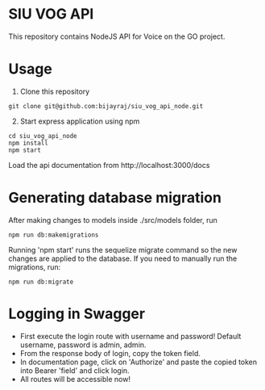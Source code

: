 # SIU VOG API
This repository contains NodeJS API for Voice on the GO project. 

# Usage
1. Clone this repository
```shell script
git clone git@github.com:bijayraj/siu_vog_api_node.git
```
2. Start express application using npm
```shell script
cd siu_vog_api_node
npm install
npm start
```
Load the api documentation from http://localhost:3000/docs

# Generating database migration
After making changes to models inside ./src/models folder, run
```shell script
npm run db:makemigrations
```
Running 'npm start' runs the sequelize migrate command so the new changes are applied to the database. If you need to manually run the migrations, run:
```shell script
npm run db:migrate
```

# Logging in Swagger
* First execute the login route with username and password! Default username, password is admin, admin.
* From the response body of login, copy the token field.
* In documentation page, click on 'Authorize' and paste the copied token into Bearer 'field' and click login. 
* All routes will be accessible now!
